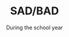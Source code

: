 ---
title: "SAD/BAD"
category: "Events"
description: "SAD (Sisters Appreciation Day) and BAD (Brothers Appreciation Day) are the days where we appreciate our fellow sisters and brothers in Christ by setting a day aside for their enjoyment. Activities include fun games, delicious food, class videos, and creative gifts."
location: "San Luis Obispo"
date: "During the school year"
gif: "../../images/events/sad.gif"
img: "../../images/events/sad.jpg"
link: ""
---